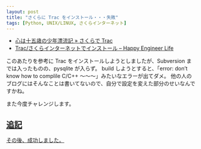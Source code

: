 ```yaml
---
layout: post
title: "さくらに Trac をインストール・・・失敗"
tags: [Python, UNIX/LINUX, さくらインターネット]
---
```


- [心は十五歳の少年漂流記 » さくらで Trac](http://seasaw.eek.jp/wordpress/?p=38)
- [Trac/さくらインターネットでインストール &#8211; Happy Engineer Life](http://wiki.cre8system.jp/index.php?Trac%2F%A4%B5%A4%AF%A4%E9%A5%A4%A5%F3%A5%BF%A1%BC%A5%CD%A5%C3%A5%C8%A4%C7%A5%A4%A5%F3%A5%B9%A5%C8%A1%BC%A5%EB)

このあたりを参考に Trac をインストールしようとしましたが、Subversion までは入ったものの、pysqlite が入らず。
build しようとすると、「error: don&#8217;t know how to complile C/C++ ～～～」みたいなエラーが出てダメ。
他の人のブログにはそんなことは書いてないので、自分で設定を変えた部分のせいなんですかね。

また今度チャレンジします。

## <ins>追記</ins>

[その後、成功しました。](/blog/2008/08/23/succeed-to-install-trac-at-sakura-internet/)
